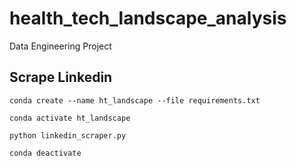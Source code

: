 # health_tech_landscape_analysis
Data Engineering Project


## Scrape Linkedin
`conda create --name ht_landscape --file requirements.txt`

`conda activate ht_landscape`

`python linkedin_scraper.py`

`conda deactivate`